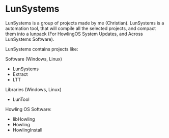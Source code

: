 # LunSystems
LunSystems is a group of projects made by me (Christian). LunSystems is a automation tool, that will compile all the selected projects, and compact them into a lunpack (For HowlingOS System Updates, and Across LunSystems Software).

LunSystems contains projects like:

Software (Windows, Linux)
- LunSystems
- Extract
- LTT

Libraries (Windows, Linux)
- LunTool

Howling OS Software:
- libHowling
- Howling
- HowlingInstall
